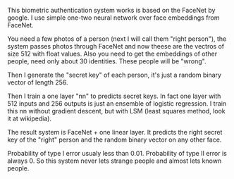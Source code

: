 This biometric authentication system works is based on the FaceNet by google.
I use simple one-two neural network over face embeddings from FaceNet.

You need a few photos of a person (next I will call them "right person"), the system passes photos through FaceNet and now theese are the vectros of size 512 with float values. Also you need to get the embeddings of other people, need only about 30 identities. These people will be "wrong".

Then I generate the "secret key" of each person, it's just a random binary vector of length 256.

Then I train a one layer "nn" to predicts secret keys. In fact one layer with 512 inputs and 256 outputs is just an ensemble of logistic regression. I train this nn without gradient descent, but with LSM (least squares method, look it at wikipedia).

The result system is FaceNet + one linear layer. It predicts the right secret key of the "right" person and the random binary vector on any other face.

Probability of type I error usualy less than 0.01.
Probability of type II error is always 0.
So this system never lets strange people and almost lets known people.
